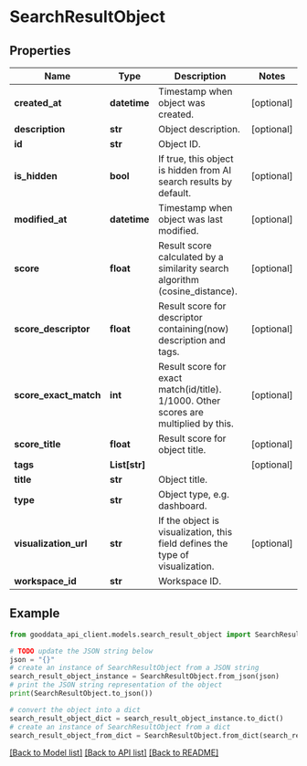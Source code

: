 # SearchResultObject


## Properties

Name | Type | Description | Notes
------------ | ------------- | ------------- | -------------
**created_at** | **datetime** | Timestamp when object was created. | [optional] 
**description** | **str** | Object description. | [optional] 
**id** | **str** | Object ID. | 
**is_hidden** | **bool** | If true, this object is hidden from AI search results by default. | [optional] 
**modified_at** | **datetime** | Timestamp when object was last modified. | [optional] 
**score** | **float** | Result score calculated by a similarity search algorithm (cosine_distance). | [optional] 
**score_descriptor** | **float** | Result score for descriptor containing(now) description and tags. | [optional] 
**score_exact_match** | **int** | Result score for exact match(id/title). 1/1000. Other scores are multiplied by this. | [optional] 
**score_title** | **float** | Result score for object title. | [optional] 
**tags** | **List[str]** |  | [optional] 
**title** | **str** | Object title. | 
**type** | **str** | Object type, e.g. dashboard. | 
**visualization_url** | **str** | If the object is visualization, this field defines the type of visualization. | [optional] 
**workspace_id** | **str** | Workspace ID. | 

## Example

```python
from gooddata_api_client.models.search_result_object import SearchResultObject

# TODO update the JSON string below
json = "{}"
# create an instance of SearchResultObject from a JSON string
search_result_object_instance = SearchResultObject.from_json(json)
# print the JSON string representation of the object
print(SearchResultObject.to_json())

# convert the object into a dict
search_result_object_dict = search_result_object_instance.to_dict()
# create an instance of SearchResultObject from a dict
search_result_object_from_dict = SearchResultObject.from_dict(search_result_object_dict)
```
[[Back to Model list]](../README.md#documentation-for-models) [[Back to API list]](../README.md#documentation-for-api-endpoints) [[Back to README]](../README.md)


